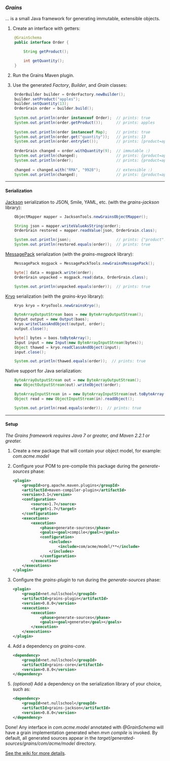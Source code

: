 ### _Grains_
... is a small Java framework for generating immutable, extensible objects.

1. Create an interface with getters:
```java
    @GrainSchema
    public interface Order {

        String getProduct();

        int getQuantity();
    }
```

2. Run the Grains Maven plugin.

3. Use the generated _Factory_, _Builder_, and _Grain_ classes:
```java
    OrderBuilder builder = OrderFactory.newBuilder();
    builder.setProduct("apples");
    builder.setQuantity(13);
    OrderGrain order = builder.build();
    
    System.out.println(order instanceof Order);  // prints: true
    System.out.println(order.getProduct());      // prints: apples
    
    System.out.println(order instanceof Map);    // prints: true
    System.out.println(order.get("quantity"));   // prints: 13
    System.out.println(order.entrySet());        // prints: [product=apples, quantity=13]
    
    OrderGrain changed = order.withQuantity(9);  // immutable :)
    System.out.println(changed);                 // prints: {product=apples, quantity=9}
    System.out.println(order);                   // prints: {product=apples, quantity=13}
    
    changed = changed.with("RMA", "9928");       // extensible :)
    System.out.println(changed);                 // prints: {product=apples, quantity=9, RMA=9928}
```

---------------------------------------------------------------------------------------------------

#### Serialization

[Jackson](http://wiki.fasterxml.com/JacksonHome) serialization to JSON, Smile, YAML, etc. (with
the _grains-jackson_ library):
```java
    ObjectMapper mapper = JacksonTools.newGrainsObjectMapper();

    String json = mapper.writeValueAsString(order);
    OrderGrain restored = mapper.readValue(json, OrderGrain.class);

    System.out.println(json);                    // prints: {"product":"apples","quantity":13}
    System.out.println(restored.equals(order));  // prints: true
```

[MessagePack](http://msgpack.org) serialization (with the _grains-msgpack_ library):
```java
    MessagePack msgpack = MessagePackTools.newGrainsMessagePack();

    byte[] data = msgpack.write(order);
    OrderGrain unpacked = msgpack.read(data, OrderGrain.class);

    System.out.println(unpacked.equals(order));  // prints: true
```

[Kryo](http://code.google.com/p/kryo/) serialization (with the _grains-kryo_ library):
```java
    Kryo kryo = KryoTools.newGrainsKryo();

    ByteArrayOutputStream baos = new ByteArrayOutputStream();
    Output output = new Output(baos);
    kryo.writeClassAndObject(output, order);
    output.close();

    byte[] bytes = baos.toByteArray();
    Input input = new Input(new ByteArrayInputStream(bytes));
    Object thawed = kryo.readClassAndObject(input);
    input.close();

    System.out.println(thawed.equals(order));  // prints: true
```

Native support for Java serialization:
```java
    ByteArrayOutputStream out = new ByteArrayOutputStream();
    new ObjectOutputStream(out).writeObject(order);

    ByteArrayInputStream in = new ByteArrayInputStream(out.toByteArray());
    Object read = new ObjectInputStream(in).readObject();

    System.out.println(read.equals(order));  // prints: true
```

---------------------------------------------------------------------------------------------------

#### Setup

_The Grains framework requires Java 7 or greater, and Maven 2.2.1 or greater._

1. Create a new package that will contain your object model, for example: _com.acme.model_

2. Configure your POM to pre-compile this package during the _generate-sources_ phase:

    ```xml
    <plugin>
        <groupId>org.apache.maven.plugins</groupId>
        <artifactId>maven-compiler-plugin</artifactId>
        <version>3.1</version>
        <configuration>
            <source>1.7</source>
            <target>1.7</target>
        </configuration>
        <executions>
            <execution>
                <phase>generate-sources</phase>
                <goals><goal>compile</goal></goals>
                <configuration>
                    <includes>
                        <include>com/acme/model/**</include>
                    </includes>
                </configuration>
            </execution>
        </executions>
    </plugin>
    ```

3. Configure the _grains-plugin_ to run during the _generate-sources_ phase:

    ```xml
    <plugin>
        <groupId>net.nullschool</groupId>
        <artifactId>grains-plugin</artifactId>
        <version>0.8.0</version>
        <executions>
            <execution>
                <phase>generate-sources</phase>
                <goals><goal>generate</goal></goals>
            </execution>
        </executions>
    </plugin>
    ```

4. Add a dependency on _grains-core_.

    ```xml
    <dependency>
        <groupId>net.nullschool</groupId>
        <artifactId>grains-core</artifactId>
        <version>0.8.0</version>
    </dependency>
    ```

5. _(optional)_ Add a dependency on the serialization library of your choice, such as:

    ```xml
    <dependency>
        <groupId>net.nullschool</groupId>
        <artifactId>grains-jackson</artifactId>
        <version>0.8.0</version>
    </dependency>
    ```

Done! Any interface in _com.acme.model_ annotated with _@GrainSchema_ will have a grain implementation
generated when _mvn compile_ is invoked. By default, all generated sources appear in the
_target/generated-sources/grains/com/acme/model_ directory.

[See the wiki for more details](https://github.com/cambecc/grains/wiki).
